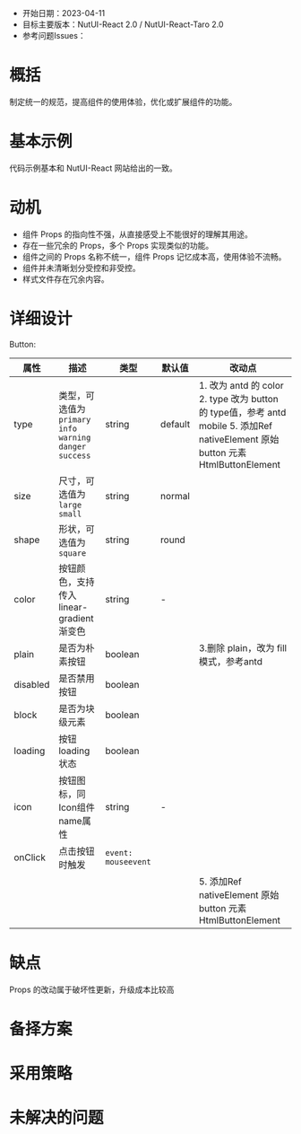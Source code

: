 - 开始日期：2023-04-11
- 目标主要版本：NutUI-React 2.0 / NutUI-React-Taro 2.0
- 参考问题Issues：

# 概括

制定统一的规范，提高组件的使用体验，优化或扩展组件的功能。


# 基本示例

代码示例基本和 NutUI-React 网站给出的一致。


# 动机

- 组件 Props 的指向性不强，从直接感受上不能很好的理解其用途。
- 存在一些冗余的 Props，多个 Props 实现类似的功能。
- 组件之间的 Props 名称不统一，组件 Props 记忆成本高，使用体验不流畅。
- 组件并未清晰划分受控和非受控。
- 样式文件存在冗余内容。


# 详细设计


Button:

| 属性 | 描述 | 类型 | 默认值 | 改动点 |
| --- | --- | --- | --- | --- |
| type | 类型，可选值为 `primary` `info` `warning` `danger` `success` | string | default | 1. 改为 antd 的 color  2. type 改为 button 的 type值，参考 antd mobile    5. 添加Ref nativeElement   原始 button 元素 HtmlButtonElement | null  参考 antd |
| size | 尺寸，可选值为 `large` `small` | string | normal |  |
| shape | 形状，可选值为 `square` | string | round |  |
| color | 按钮颜色，支持传入 linear-gradient 渐变色 | string | - |  |
| plain | 是否为朴素按钮 | boolean |  | 3.删除 plain，改为 fill 模式，参考antd |
| disabled | 是否禁用按钮 | boolean |  |  |
| block | 是否为块级元素 | boolean |  |  |
| loading | 按钮loading状态 | boolean |  |  |
| icon | 按钮图标，同Icon组件name属性 | string | - |  |
| onClick | 点击按钮时触发 | `event: mouseevent` |  |  |
|  |  |  |  | 5. 添加Ref nativeElement   原始 button 元素 HtmlButtonElement | null  参考 antd |


# 缺点

Props 的改动属于破坏性更新，升级成本比较高

# 备择方案


# 采用策略


# 未解决的问题

